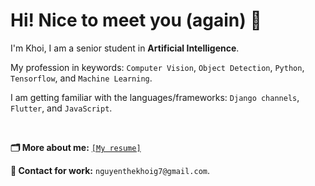 # Hi! Nice to meet you (again) 👋
I'm Khoi, I am a senior student in **Artificial Intelligence**.

My profession in keywords: `Computer Vision`, `Object Detection`, `Python`, `Tensorflow`, and `Machine Learning`.

I am getting familiar with the languages/frameworks: `Django channels`, `Flutter`, and `JavaScript`.

<br> 

**🗂️ More about me:**  [`[My resume]`](https://nguyenthekhoig7.github.io/nguyenthekhoig7/AI_Engineer_TheKhoi_Resume_24Jan.pdf)

**📮 Contact for work:** `nguyenthekhoig7@gmail.com`.

<!--
**nguyenthekhoig7/nguyenthekhoig7** is a ✨ _special_ ✨ repository because its `README.md` (this file) appears on your GitHub profile.

Here are some ideas to get you started:

- 🔭 I’m currently working on ...
- 🌱 I’m currently learning ...
- 👯 I’m looking to collaborate on ...
- 🤔 I’m looking for help with ...
- 💬 Ask me about ...
- 📫 How to reach me: ...
- 😄 Pronouns: ...
- ⚡ Fun fact: ...
-->
